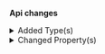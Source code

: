 **Api changes**

<details>
<summary>Added Type(s)</summary>

- added type `DiscountedLineItemPortionDraft`
</details>


<details>
<summary>Changed Property(s)</summary>

- :warning: changed property `includedDiscounts` of type `DiscountedLineItemPriceDraft` from type `DiscountedLineItemPortion[]` to `DiscountedLineItemPortionDraft[]`
</details>

